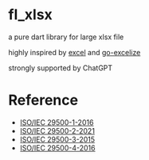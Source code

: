 # fl_xlsx

a pure dart library for large xlsx file

highly inspired by [excel](https://github.com/justkawal/excel)
and [go-excelize](https://github.com/qax-os/excelize)
 
strongly supported by ChatGPT

# Reference

- [ISO/IEC 29500-1-2016](https://www.iso.org/en/contents/data/standard/07/16/71691.html)
- [ISO/IEC 29500-2-2021](https://www.iso.org/en/contents/data/standard/07/78/77818.html)
- [ISO/IEC 29500-3-2015](https://www.iso.org/en/contents/data/standard/06/55/65533.html)
- [ISO/IEC 29500-4-2016](https://www.iso.org/en/contents/data/standard/07/16/71692.html)
